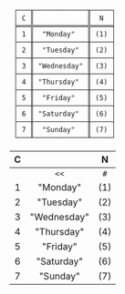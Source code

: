 ```text
 ┌───╥─────────────╥─────┐
 │ C ║             ║  N  │
 ╞═══╬═════════════╬═════╡
 │ 1 ║  "Monday"   ║ (1) │
 ├───╫─────────────╫─────┤
 │ 2 ║  "Tuesday"  ║ (2) │
 ├───╫─────────────╫─────┤
 │ 3 ║ "Wednesday" ║ (3) │
 ├───╫─────────────╫─────┤
 │ 4 ║ "Thursday"  ║ (4) │
 ├───╫─────────────╫─────┤
 │ 5 ║  "Friday"   ║ (5) │
 ├───╫─────────────╫─────┤
 │ 6 ║ "Saturday"  ║ (6) │
 ├───╫─────────────╫─────┤
 │ 7 ║  "Sunday"   ║ (7) │
 └───╨─────────────╨─────┘
```

| C |             |  N  |
|:-:|:-----------:|:---:|
|   |    `<<`     | `#` |
| 1 |  "Monday"   | (1) |
| 2 |  "Tuesday"  | (2) |
| 3 | "Wednesday" | (3) |
| 4 | "Thursday"  | (4) |
| 5 |  "Friday"   | (5) |
| 6 | "Saturday"  | (6) |
| 7 |  "Sunday"   | (7) |
